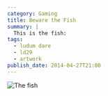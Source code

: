 ```yaml
---
category: Gaming
title: Beware the Fish
summary: |
  This is the fish:
tags: 
  - ludum dare
  - ld29
  - artwork
publish_date: 2014-04-27T21:00
---
```


![The fish](/img/fish-large.png)
